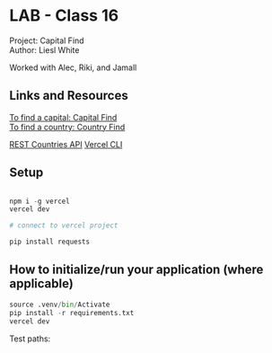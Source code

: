# LAB - Class 16
Project: Capital Find  
Author: Liesl White  

Worked with Alec, Riki, and Jamall

## Links and Resources
[To find a capital: Capital Find](api/capital_finder.py)  
[To find a country: Country Find](api/country_finder.py)  

[REST Countries API](https://restcountries.com/#rest-countries)
[Vercel CLI](https://vercel.com/docs/concepts/deployments/overview#vercel-cli)


## Setup

```python 

npm i -g vercel
vercel dev

# connect to vercel project

pip install requests

```

## How to initialize/run your application (where applicable)
```python 
source .venv/bin/Activate
pip install -r requirements.txt
vercel dev
```
Test paths:


